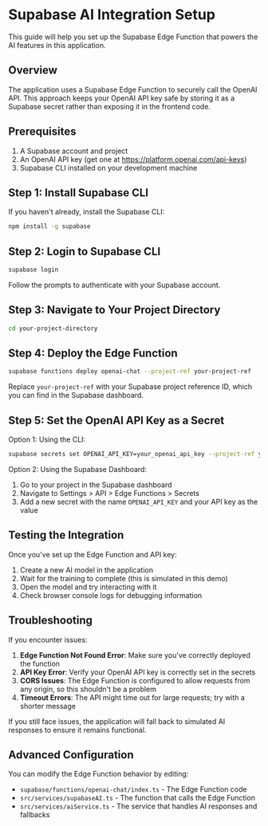 
# Supabase AI Integration Setup

This guide will help you set up the Supabase Edge Function that powers the AI features in this application.

## Overview

The application uses a Supabase Edge Function to securely call the OpenAI API. This approach keeps your OpenAI API key safe by storing it as a Supabase secret rather than exposing it in the frontend code.

## Prerequisites

1. A Supabase account and project
2. An OpenAI API key (get one at https://platform.openai.com/api-keys)
3. Supabase CLI installed on your development machine

## Step 1: Install Supabase CLI

If you haven't already, install the Supabase CLI:

```bash
npm install -g supabase
```

## Step 2: Login to Supabase CLI

```bash
supabase login
```

Follow the prompts to authenticate with your Supabase account.

## Step 3: Navigate to Your Project Directory

```bash
cd your-project-directory
```

## Step 4: Deploy the Edge Function

```bash
supabase functions deploy openai-chat --project-ref your-project-ref
```

Replace `your-project-ref` with your Supabase project reference ID, which you can find in the Supabase dashboard.

## Step 5: Set the OpenAI API Key as a Secret

Option 1: Using the CLI:

```bash
supabase secrets set OPENAI_API_KEY=your_openai_api_key --project-ref your-project-ref
```

Option 2: Using the Supabase Dashboard:

1. Go to your project in the Supabase dashboard
2. Navigate to Settings > API > Edge Functions > Secrets
3. Add a new secret with the name `OPENAI_API_KEY` and your API key as the value

## Testing the Integration

Once you've set up the Edge Function and API key:

1. Create a new AI model in the application
2. Wait for the training to complete (this is simulated in this demo)
3. Open the model and try interacting with it
4. Check browser console logs for debugging information

## Troubleshooting

If you encounter issues:

1. **Edge Function Not Found Error**: Make sure you've correctly deployed the function
2. **API Key Error**: Verify your OpenAI API key is correctly set in the secrets
3. **CORS Issues**: The Edge Function is configured to allow requests from any origin, so this shouldn't be a problem
4. **Timeout Errors**: The API might time out for large requests; try with a shorter message

If you still face issues, the application will fall back to simulated AI responses to ensure it remains functional.

## Advanced Configuration

You can modify the Edge Function behavior by editing:

- `supabase/functions/openai-chat/index.ts` - The Edge Function code
- `src/services/supabaseAI.ts` - The function that calls the Edge Function
- `src/services/aiService.ts` - The service that handles AI responses and fallbacks
